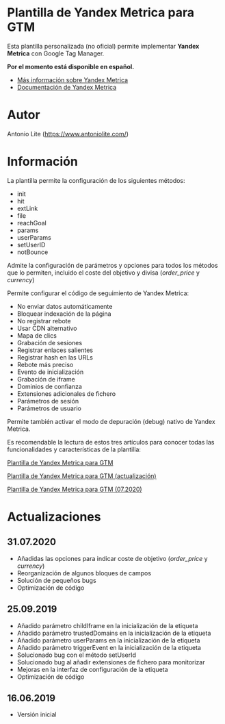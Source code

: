 # Plantilla de Yandex Metrica para GTM

Esta plantilla personalizada (no oficial) permite implementar **Yandex Metrica** con Google Tag Manager.

**Por el momento está disponible en español.**

* [Más información sobre Yandex Metrica](https://metrica.yandex.com)
* [Documentación de Yandex Metrica](https://yandex.com/support/metrica/index.html)

# Autor

Antonio Lite (https://www.antoniolite.com/)

# Información

La plantilla permite la configuración de los siguientes métodos:

- init
- hit
- extLink
- file
- reachGoal
- params
- userParams
- setUserID
- notBounce

Admite la configuración de parámetros y opciones para todos los métodos que lo permiten, incluido el coste del objetivo y divisa (_order\_price_ y _currency_)

Permite configurar el código de seguimiento de Yandex Metrica:

- No enviar datos automáticamente
- Bloquear indexación de la página
- No registrar rebote
- Usar CDN alternativo
- Mapa de clics
- Grabación de sesiones
- Registrar enlaces salientes
- Registrar hash en las URLs
- Rebote más preciso
- Evento de inicialización
- Grabación de iframe
- Dominios de confianza
- Extensiones adicionales de fichero
- Parámetros de sesión
- Parámetros de usuario

Permite también activar el modo de depuración (debug) nativo de Yandex Metrica.

Es recomendable la lectura de estos tres artículos para conocer todas las funcionalidades y características de la plantilla:

[Plantilla de Yandex Metrica para GTM](https://www.antoniolite.com/2019/06/plantilla-de-yandex-metrica-para-gtm/)

[Plantilla de Yandex Metrica para GTM (actualización)](https://www.antoniolite.com/2019/09/plantilla-de-yandex-metrica-para-gtm-actualizacion/)

[Plantilla de Yandex Metrica para GTM (07.2020)](https://www.antoniolite.com/2020/07/plantilla-de-yandex-metrica-para-gtm-07-2020)

# Actualizaciones

## 31.07.2020

* Añadidas las opciones para indicar coste de objetivo (_order\_price_ y _currency_)
* Reorganización de algunos bloques de campos
* Solución de pequeños bugs
* Optimización de código

## 25.09.2019

* Añadido parámetro childIframe en la inicialización de la etiqueta
* Añadido parámetro trustedDomains en la inicialización de la etiqueta
* Añadido parámetro userParams en la inicialización de la etiqueta
* Añadido parámetro triggerEvent en la inicialización de la etiqueta
* Solucionado bug con el método setUserId
* Solucionado bug al añadir extensiones de fichero para monitorizar
* Mejoras en la interfaz de configuración de la etiqueta
* Optimización de código

## 16.06.2019

* Versión inicial

